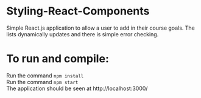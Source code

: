 # Styling-React-Components
Simple React.js application to allow a user to add in their course goals. The lists dynamically updates and there is simple error checking. 

# To run and compile:
Run the command `npm install` <br/>
Run the command `npm start` <br/>
The application should be seen at http://localhost:3000/ <br/>
